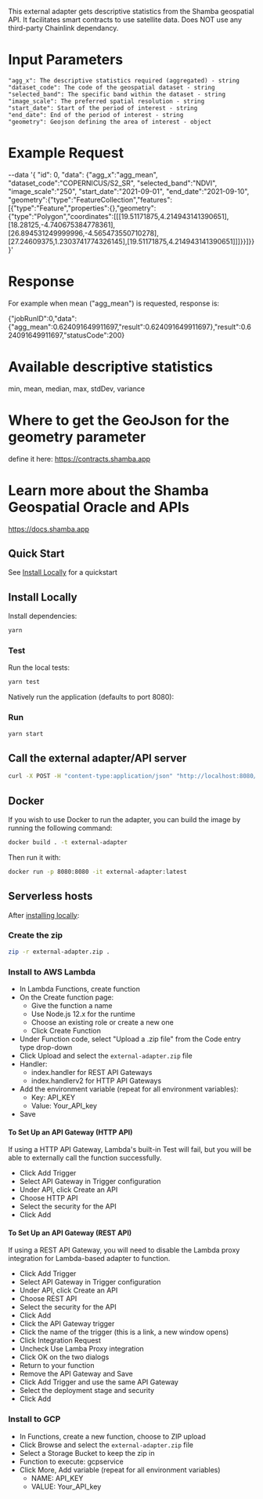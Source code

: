 This external adapter gets descriptive statistics from the Shamba geospatial API. It facilitates smart contracts to use satellite data.
Does NOT use any third-party Chainlink dependancy.

# Input Parameters

    "agg_x": The descriptive statistics required (aggregated) - string
    "dataset_code": The code of the geospatial dataset - string
    "selected_band": The specific band within the dataset - string
    "image_scale": The preferred spatial resolution - string
    "start_date": Start of the period of interest - string
    "end_date": End of the period of interest - string
    "geometry": Geojson defining the area of interest - object

# Example Request
   --data '{ "id": 0, "data": {"agg_x":"agg_mean", "dataset_code":"COPERNICUS/S2_SR", "selected_band":"NDVI", "image_scale":"250", "start_date":"2021-09-01", "end_date":"2021-09-10", "geometry":{"type":"FeatureCollection","features":[{"type":"Feature","properties":{},"geometry":{"type":"Polygon","coordinates":[[[19.51171875,4.214943141390651],[18.28125,-4.740675384778361],[26.894531249999996,-4.565473550710278],[27.24609375,1.2303741774326145],[19.51171875,4.214943141390651]]]}}]}} }'


# Response

For example when mean ("agg_mean") is requested, response is:


{"jobRunID":0,"data":{"agg_mean":0.624091649911697,"result":0.624091649911697},"result":0.624091649911697,"statusCode":200}


# Available descriptive statistics
 min, mean, median, max, stdDev, variance

# Where to get the GeoJson for the geometry parameter
 define it here:  https://contracts.shamba.app

# Learn more about the Shamba Geospatial Oracle and APIs

 https://docs.shamba.app


## Quick Start

See [Install Locally](#install-locally) for a quickstart

## Install Locally

Install dependencies:

```bash
yarn
```

### Test

Run the local tests:

```bash
yarn test
```

Natively run the application (defaults to port 8080):

### Run

```bash
yarn start
```

## Call the external adapter/API server

```bash
curl -X POST -H "content-type:application/json" "http://localhost:8080/" --data '{ "id": 0, ***enter request example above***'
```

## Docker

If you wish to use Docker to run the adapter, you can build the image by running the following command:

```bash
docker build . -t external-adapter
```

Then run it with:

```bash
docker run -p 8080:8080 -it external-adapter:latest
```

## Serverless hosts

After [installing locally](#install-locally):

### Create the zip

```bash
zip -r external-adapter.zip .
```

### Install to AWS Lambda

- In Lambda Functions, create function
- On the Create function page:
  - Give the function a name
  - Use Node.js 12.x for the runtime
  - Choose an existing role or create a new one
  - Click Create Function
- Under Function code, select "Upload a .zip file" from the Code entry type drop-down
- Click Upload and select the `external-adapter.zip` file
- Handler:
    - index.handler for REST API Gateways
    - index.handlerv2 for HTTP API Gateways
- Add the environment variable (repeat for all environment variables):
  - Key: API_KEY
  - Value: Your_API_key
- Save

#### To Set Up an API Gateway (HTTP API)

If using a HTTP API Gateway, Lambda's built-in Test will fail, but you will be able to externally call the function successfully.

- Click Add Trigger
- Select API Gateway in Trigger configuration
- Under API, click Create an API
- Choose HTTP API
- Select the security for the API
- Click Add

#### To Set Up an API Gateway (REST API)

If using a REST API Gateway, you will need to disable the Lambda proxy integration for Lambda-based adapter to function.

- Click Add Trigger
- Select API Gateway in Trigger configuration
- Under API, click Create an API
- Choose REST API
- Select the security for the API
- Click Add
- Click the API Gateway trigger
- Click the name of the trigger (this is a link, a new window opens)
- Click Integration Request
- Uncheck Use Lamba Proxy integration
- Click OK on the two dialogs
- Return to your function
- Remove the API Gateway and Save
- Click Add Trigger and use the same API Gateway
- Select the deployment stage and security
- Click Add

### Install to GCP

- In Functions, create a new function, choose to ZIP upload
- Click Browse and select the `external-adapter.zip` file
- Select a Storage Bucket to keep the zip in
- Function to execute: gcpservice
- Click More, Add variable (repeat for all environment variables)
  - NAME: API_KEY
  - VALUE: Your_API_key
